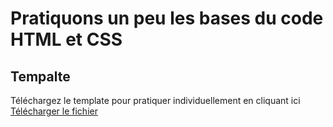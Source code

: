 # Pratiquons un peu les bases du code HTML et CSS

## Tempalte
Téléchargez le template pour pratiquer individuellement en cliquant ici [Télécharger le fichier](css-basics.md)



